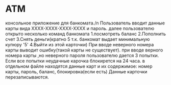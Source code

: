 # ATM
консольное приложение для банкомата./n
Пользователь вводит данные карты вида ХХХХ-ХХХХ-ХХХХ-ХХХХ и пароль.
далее пользователю открыто несколько команд банкомата 1.посмотреть баланс 2.Пополнить счет 3.Снять деньги(кратно 5 т.к. банкомат выдает минимальную купюру '5' 4.Выйти из этой карточки)
При вводе неверного номера карты выводит ошибку(такой карты не существует). при вводе верного номера карты ,но неверного пароля пользователю дается 3 попытки. Если все попытки неудачные карочка блокирется на 24 часа.
в отдельном файле находятся данные карт и их содержимое: номер карты, пароль, баланс, блокировка(если есть)
Данные карточки перезаписываются.

